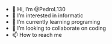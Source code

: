 - 👋 Hi, I’m @PedroL130
- 👀 I’m interested in informatic
- 🌱 I’m currently learning programing
- 💞️ I’m looking to collaborate on coding
- 📫 How to reach me 

<!---
PedroL130/PedroL130 is a ✨ special ✨ repository because its `README.md` (this file) appears on your GitHub profile.
You can click the Preview link to take a look at your changes.
--->
